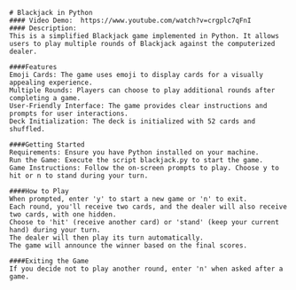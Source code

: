     # Blackjack in Python
    #### Video Demo:  https://www.youtube.com/watch?v=crgplc7qFnI
    #### Description:
    This is a simplified Blackjack game implemented in Python. It allows users to play multiple rounds of Blackjack against the computerized dealer.

    ####Features
    Emoji Cards: The game uses emoji to display cards for a visually appealing experience.
    Multiple Rounds: Players can choose to play additional rounds after completing a game.
    User-Friendly Interface: The game provides clear instructions and prompts for user interactions.
    Deck Initialization: The deck is initialized with 52 cards and shuffled.

    ####Getting Started
    Requirements: Ensure you have Python installed on your machine.
    Run the Game: Execute the script blackjack.py to start the game.
    Game Instructions: Follow the on-screen prompts to play. Choose y to hit or n to stand during your turn.

    ####How to Play
    When prompted, enter 'y' to start a new game or 'n' to exit.
    Each round, you'll receive two cards, and the dealer will also receive two cards, with one hidden.
    Choose to 'hit' (receive another card) or 'stand' (keep your current hand) during your turn.
    The dealer will then play its turn automatically.
    The game will announce the winner based on the final scores.

    ####Exiting the Game
    If you decide not to play another round, enter 'n' when asked after a game.
